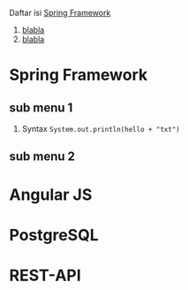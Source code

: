 Daftar isi
[Spring Framework](https://github.com/Paskaanugrah/belajarJadiPedagang#spring-framework)
1. [blabla](https://github.com/Paskaanugrah/belajarJadiPedagang#xxx)
2. [blabla](https://github.com/Paskaanugrah/belajarJadiPedagang#spring-framework)

# Spring Framework

## sub menu 1
1. Syntax `System.out.println(hello + "txt")`
	
## sub menu 2


# Angular JS

# PostgreSQL

# REST-API
